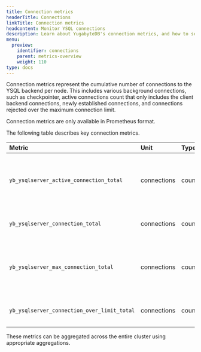 ```yaml
---
title: Connection metrics
headerTitle: Connections
linkTitle: Connection metrics
headcontent: Monitor YSQL connections
description: Learn about YugabyteDB's connection metrics, and how to select and use the metrics.
menu:
  preview:
    identifier: connections
    parent: metrics-overview
    weight: 110
type: docs
---
```


Connection metrics represent the cumulative number of connections to the YSQL backend per node. This includes various background connections, such as checkpointer, active connections count that only includes the client backend connections, newly established connections, and connections rejected over the maximum connection limit.


Connection metrics are only available in Prometheus format.

The following table describes key connection metrics.

| Metric | Unit | Type | Description |
| :------ | :--- | :--- | :---------- |
| `yb_ysqlserver_active_connection_total` | connections | counter | The number of active client backend connections to YSQL server. If a client connection is executing a statement, it is considered an active connection. Any client connection not executing a statement is considered an idle connection.|
| `yb_ysqlserver_connection_total` | connections | counter | The total number of all connections to YSQL, which includes active connections, idle connections, and background connections. |
| `yb_ysqlserver_max_connection_total` | connections | counter | The maximum number of concurrent connections that a YSQL server can support at any given time. The default is 100. This value can be changed using the `--ysql_max_connections` YB-TServer flag. |
| `yb_ysqlserver_connection_over_limit_total` | connections | counter | The number of connection requests rejected by the YSQL server over the maximum connection limit, based on `yb_ysqlserver_max_connection_total`.  |

These metrics can be aggregated across the entire cluster using appropriate aggregations.
